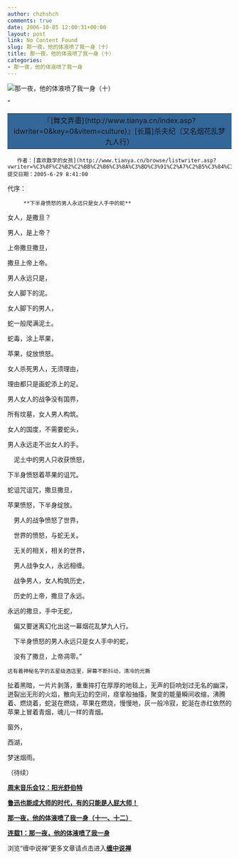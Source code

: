```yaml
---
author: chzhshch
comments: true
date: 2006-10-05 12:00:31+00:00
layout: post
link: No Content Found
slug: 那一夜，他的体液喷了我一身（十）
title: 那一夜，他的体液喷了我一身（十）
categories:
- 那一夜，他的体液喷了我一身
---
```


			

                                                                    

![那一夜，他的体液喷了我一身（十）](http://simg.sinajs.cn/blog7style/images/common/sg_trans.gif)

                                                                    

“<table bordercolor="#FFFFFF" cellpadding="2" align="center" border="0" cellspacing="2" ><tbody ><tr >
<td bgcolor="#336699" align="middle" >『[舞文弄墨](http://www.tianya.cn/index.asp?idwriter=0&key=0&vitem=culture)』[长篇]杀夫纪（又名烟花乱梦九人行）
</td></tr></tbody></table>

       作者：[喜欢数学的女孩](http://www.tianya.cn/browse/listwriter.asp?vwriter=%C3%8F%C2%B2%C2%BB%C2%B6%C3%8A%C3%BD%C3%91%C2%A7%C2%B5%C3%84%C3%85%C2%AE%C2%BA%C2%A2&idwriter=0&key=0) 提交日期：2005-6-29 8:41:00

     
  代序：

         **下半身愤怒的男人永远只是女人手中的蛇**

                         

  女人，是撒旦？

  男人，是上帝？

  上帝撒旦撒旦，

  撒旦上帝上帝。

  男人永远只是，

  女人脚下的泥。

   女人脚下的男人，

  蛇一般爬满泥土。

  蛇毒，涂上苹果，

  苹果，绽放愤怒。

  女人杀死男人，无须理由，

  理由都只是画蛇添上的足。

   男人女人的战争没有国界，

   所有坟墓，女人男人构筑。

  女人的国度，不需要蛇头，

  男人永远走不出女人的手。

　泥土中的男人只收获愤怒，

  下半身愤怒着苹果的诅咒。

  蛇诅咒诅咒，撒旦撒旦，

  苹果愤怒，下半身绽放。

　男人的战争愤怒了世界，

　世界的愤怒，与蛇无关。

　无关的相关，相关的世界，

　男人战争女人，永远相缠。

　战争男人，女人构筑历史，

　历史的上帝，撒旦了永远。

  永远的撒旦，手中无蛇，

　偏又要迷离幻化出这一幕烟花乱梦九人行。

　下半身愤怒的男人永远只是女人手中的蛇，

　没有了撒旦，上帝凋零。”

    这有着神秘名字的五星级酒店里，屏幕不断抖动，清冷的光撕

扯着黑暗，一片片剥落，重重摔打在厚厚的地毯上，无声的巨响划过无名的幽深，迸裂出无形的火焰，散向无边的空间，痉挛般抽搐，聚变的能量瞬间收缩，沸腾着、燃烧着，蛇涎在燃烧，苹果在燃烧，慢慢地，灰一般冷寂，蛇涎在赤红依然的苹果上冒着青烟，魂儿一样的青烟。

 窗外，

 西湖，

 梦迷烟雨。

（待续）

[**周末音乐会12：阳光舒伯特**](http://blog.sina.com.cn/u/486e105c010006is)

[**鲁迅也能成大师的时代，有的只能是人屁大师！**](http://blog.sina.com.cn/u/486e105c010006ff)

[**那一夜，他的体液喷了我一身（十一、十二）**](http://blog.sina.com.cn/u/486e105c010006ie)

[**连载1：那一夜，他的体液喷了我一身**](http://blog.sina.com.cn/u/486e105c010001xk)

浏览“缠中说禅”更多文章请点击进入[**缠中说禅**](http://blog.sina.com.cn/m/chzhshch)

